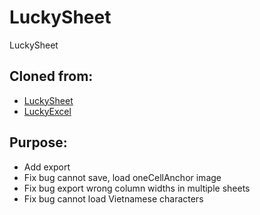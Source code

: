 # LuckySheet
LuckySheet

## Cloned from:
- [LuckySheet](https://github.com/dream-num/Luckysheet)
- [LuckyExcel](https://github.com/dream-num/Luckyexcel)

## Purpose:
- Add export
- Fix bug cannot save, load oneCellAnchor image
- Fix bug export wrong column widths in multiple sheets
- Fix bug cannot load Vietnamese characters
